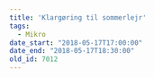 ```yaml
---
title: 'Klargøring til sommerlejr'
tags:
  - Mikro
date_start: "2018-05-17T17:00:00"
date_end: "2018-05-17T18:30:00"
old_id: 7012
---
```


